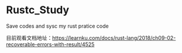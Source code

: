 # Rustc_Study
Save codes and sysc my rust pratice code

目前观看文档地址：https://learnku.com/docs/rust-lang/2018/ch09-02-recoverable-errors-with-result/4525

